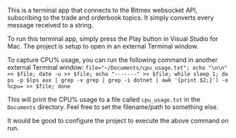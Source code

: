 ﻿This is a terminal app that connects to the Bitmex websocket API, subscribing to the trade and orderbook topics.
It simply converts every message received to a string.

To run this terminal app, simply press the Play button in Visual Studio for Mac.
The project is setup to open in an external Terminal window.

To capture CPU% usage, you can run the following command in another external Terminal window:
`file="~/Documents/cpu_usage.txt"; echo "\n\n" >> $file; date -u >> $file; echo "-------" >> $file; while sleep 1; do ps -p $(ps aux | grep -v grep | grep -i dotnet | awk '{print $2;}') -o %cpu= >> $file; done`

This will print the CPU% usage to a file called `cpu_usage.txt` in the `Documents` directory.
Feel free to set the filename/path to something else.

It would be good to configure the project to execute the above command on run.
